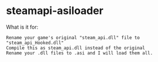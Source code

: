 # steamapi-asiloader

What is it for:

    Rename your game's original "steam_api.dll" file to "steam_api_Hooked.dll"
    Compile this as steam_api.dll instead of the original
    Rename your .dll files to .asi and I will load them all.
